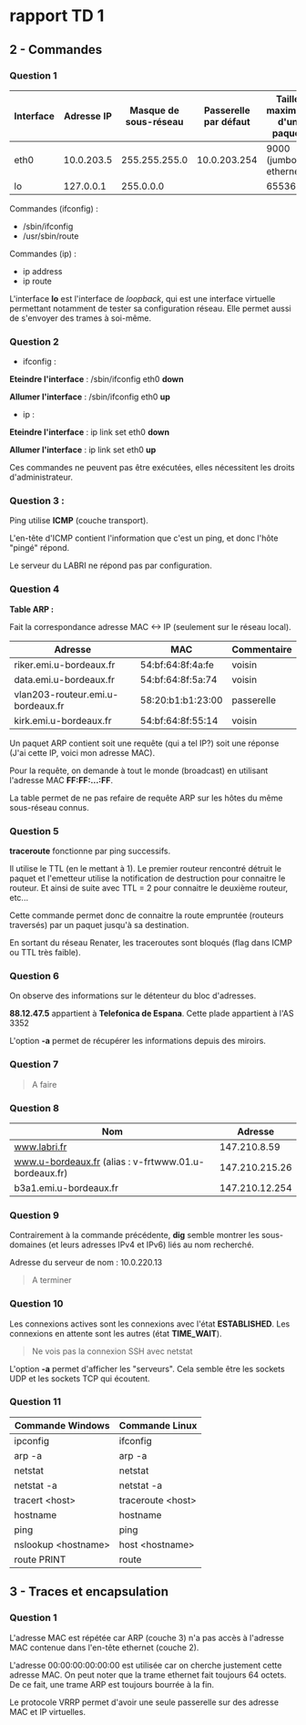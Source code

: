 # rapport TD 1

## 2 - Commandes

### Question 1

|Interface|Adresse IP|Masque de sous-réseau|Passerelle par défaut|Taille maximale d'un paquet|
|--|--|--|--|--|
|eth0|10.0.203.5|255.255.255.0|10.0.203.254|9000 (jumbo ethernet)|
|lo|127.0.0.1|255.0.0.0||65536|

Commandes (ifconfig) :
 * /sbin/ifconfig
 * /usr/sbin/route

Commandes (ip) :
 * ip address
 * ip route

 L'interface **lo** est l'interface de *loopback*, qui est une interface virtuelle permettant notamment de tester sa configuration réseau. Elle permet aussi de s'envoyer des trames à soi-même.

 ### Question 2

* ifconfig :

**Eteindre l'interface** : /sbin/ifconfig eth0 **down**

**Allumer l'interface** : /sbin/ifconfig eth0 **up**

 * ip :

**Eteindre l'interface** : ip link set eth0 **down**

**Allumer l'interface** : ip link set eth0 **up**

Ces commandes ne peuvent pas être exécutées, elles nécessitent les droits d'administrateur.

### Question 3 :

Ping utilise **ICMP** (couche transport).

L'en-tête d'ICMP contient l'information que c'est un ping, et donc l'hôte "pingé" répond.

Le serveur du LABRI ne répond pas par configuration.

### Question 4

**Table ARP :**

Fait la correspondance adresse MAC <-> IP (seulement sur le réseau local).

|Adresse|MAC|Commentaire|
|--|--|--|
|riker.emi.u-bordeaux.fr | 54:bf:64:8f:4a:fe | voisin |
|data.emi.u-bordeaux.fr | 54:bf:64:8f:5a:74 | voisin |
|vlan203-routeur.emi.u-bordeaux.fr | 58:20:b1:b1:23:00 | passerelle |
|kirk.emi.u-bordeaux.fr | 54:bf:64:8f:55:14 | voisin |

Un paquet ARP contient soit une requête (qui a tel IP?) soit une réponse (J'ai cette IP, voici mon adresse MAC).

Pour la requête, on demande à tout le monde (broadcast) en utilisant l'adresse MAC **FF:FF:...:FF**.

La table permet de ne pas refaire de requête ARP sur les hôtes du même sous-réseau connus.

### Question 5

**traceroute** fonctionne par ping successifs.

Il utilise le TTL (en le mettant à 1). Le premier routeur rencontré détruit le paquet et l'emetteur utilise la notification de destruction pour connaitre le routeur. Et ainsi de suite avec TTL = 2 pour connaitre le deuxième routeur, etc...

Cette commande permet donc de connaitre la route empruntée (routeurs traversés) par un paquet jusqu'à sa destination.

En sortant du réseau Renater, les traceroutes sont bloqués (flag dans ICMP ou TTL très faible).

### Question 6

On observe des informations sur le détenteur du bloc d'adresses.

**88.12.47.5** appartient à **Telefonica de Espana**.
Cette plade appartient à l'AS 3352

L'option **-a** permet de récupérer les informations depuis des miroirs.

### Question 7

> A faire

### Question 8

|Nom|Adresse|
|---|---|
|www.labri.fr|147.210.8.59|
|www.u-bordeaux.fr (alias : v-frtwww.01.u-bordeaux.fr)|147.210.215.26|
|b3a1.emi.u-bordeaux.fr|147.210.12.254|

### Question 9

Contrairement à la commande précédente, **dig** semble montrer les sous-domaines (et leurs adresses IPv4 et IPv6) liés au nom recherché.

Adresse du serveur de nom : 10.0.220.13

> A terminer

### Question 10

Les connexions actives sont les connexions avec l'état **ESTABLISHED**. Les connexions en attente sont les autres (état **TIME_WAIT**).

> Ne vois pas la connexion SSH avec netstat

L'option **-a** permet d'afficher les "serveurs". Cela semble être les sockets UDP et les sockets TCP qui écoutent.

### Question 11

|Commande Windows|Commande Linux|
|---|---|
|ipconfig|ifconfig|
|arp -a|arp -a|
|netstat|netstat|
|netstat -a|netstat -a|
|tracert \<host\>|traceroute \<host\>|
|hostname|hostname|
|ping|ping|
|nslookup  \<hostname>|host \<hostname>|
|route PRINT|route|

## 3 - Traces et encapsulation

### Question 1

L'adresse MAC est répétée car ARP (couche 3) n'a pas accès à l'adresse MAC contenue dans l'en-tête ethernet (couche 2).

L'adresse 00:00:00:00:00:00 est utilisée car on cherche justement cette adresse MAC.
On peut noter que la trame ethernet fait toujours 64 octets. De ce fait, une trame ARP est toujours bourrée à la fin.

Le protocole VRRP permet d'avoir une seule passerelle sur des adresse MAC et IP virtuelles.